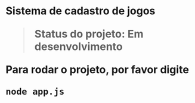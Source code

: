 <h1>Sistema de cadastro de jogos

> Status do projeto: Em desenvolvimento

Para rodar o projeto, por favor digite
```
node app.js
````
